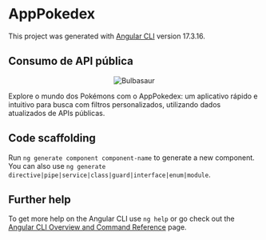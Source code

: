 # AppPokedex

This project was generated with [Angular CLI](https://github.com/angular/angular-cli) version 17.3.16.

## Consumo de API pública 
<p align="center">
  <img src="https://raw.githubusercontent.com/PokeAPI/sprites/master/sprites/pokemon/1.png" alt="Bulbasaur">
</p>

Explore o mundo dos Pokémons com o AppPokedex: um aplicativo rápido e intuitivo para busca com filtros personalizados, utilizando dados atualizados de APIs públicas.


## Code scaffolding

Run `ng generate component component-name` to generate a new component. You can also use `ng generate directive|pipe|service|class|guard|interface|enum|module`.

## Further help

To get more help on the Angular CLI use `ng help` or go check out the [Angular CLI Overview and Command Reference](https://angular.io/cli) page.

